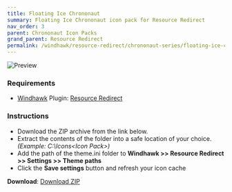 ```yaml
---
title: Floating Ice Chrononaut
summary: Floating Ice Chrononaut icon pack for Resource Redirect
nav_order: 3
parent: Chrononaut Icon Packs
grand_parent: Resource Redirect
permalink: /windhawk/resource-redirect/chrononaut-series/floating-ice-chrononaut
---
```


![Preview][Preview]

### Requirements

- [Windhawk][Windhawk] Plugin: [Resource Redirect][Resource Redirect]

### Instructions

 - Download the ZIP archive from the link below.
 - Extract the contents of the folder into a safe location of your choice. *(Example: C:\Icons\<Icon Pack>\)*
 - Add the path of the theme.ini folder to **Windhawk >> Resource Redirect >> Settings >> Theme paths**
- Click the **Save settings** button and refresh your icon cache

**Download**: [Download ZIP][Download ZIP]


<!-- ///////////////////////////////////////////////////////////////////////////////// -->

[Preview]: https://gitlab.com/the-back-room/windhawk/resource-redirect/floating-ice-chrononaut/-/raw/main/Extras/Preview.bmp

[Windhawk]: https://windhawk.net/
[Resource Redirect]: https://windhawk.net/mods/icon-resource-redirect

[Download ZIP]: https://gitlab.com/the-back-room/windhawk/resource-redirect/floating-ice-chrononaut/-/archive/main/floating-ice-chrononaut-main.zip

<!-- ///////////////////////////////////////////////////////////////////////////////// -->